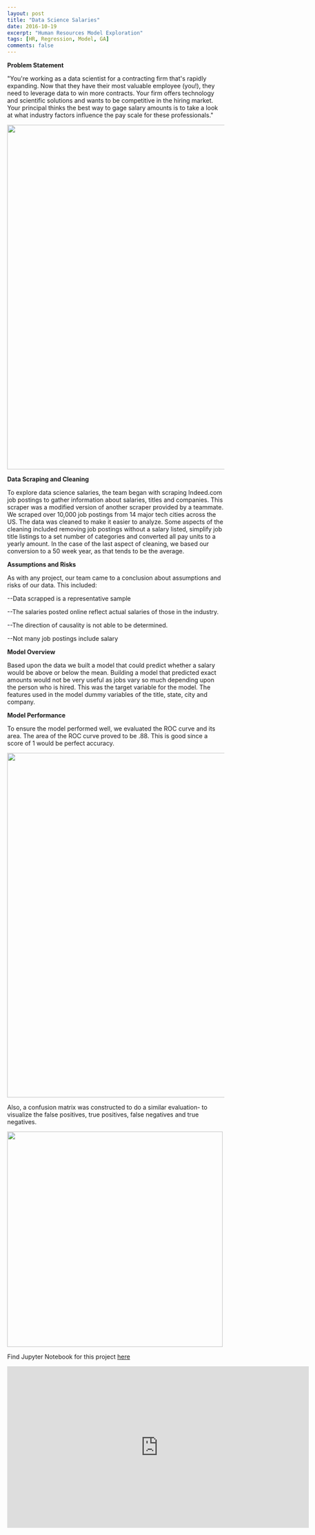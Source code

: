 ```yaml
---
layout: post
title: "Data Science Salaries"
date: 2016-10-19
excerpt: "Human Resources Model Exploration"
tags: [HR, Regression, Model, GA]
comments: false
---
```





<b>Problem Statement</b>

"You're working as a data scientist for a contracting firm that's rapidly expanding. Now that they have their most valuable employee (you!), they need to leverage data to win more contracts. Your firm offers technology and scientific solutions and wants to be competitive in the hiring market. Your principal thinks the best way to gage salary amounts is to take a look at what industry factors influence the pay scale for these professionals."

<img src="http://i65.tinypic.com/oh4x3t.png" width="800">

<b>Data Scraping and Cleaning</b>

To explore data science salaries, the team began with scraping Indeed.com job postings to gather information about salaries, titles and companies. This scraper was a modified version of another scraper provided by a teammate. We scraped over 10,000 job postings from 14 major tech cities across the US. The data was cleaned to make it easier to analyze. Some aspects of the cleaning included removing job postings without a salary listed, simplify job title listings to a set number of categories and converted all pay units to a yearly amount. In the case of the last aspect of cleaning, we based our conversion to a 50 week year, as that tends to be the average.  

<b> Assumptions and Risks</b>

As with any project, our team came to a conclusion about assumptions and risks of our data. This included:

--Data scrapped is a representative sample 


--The salaries posted online reflect actual salaries of those in the industry.


--The direction of causality is not able to be determined. 


--Not many job postings include salary


<b> Model Overview</b>

Based upon the data we built a model that could predict whether a salary would be above or below the mean. Building a model that predicted exact amounts would not be very useful as jobs vary so much depending upon the person who is hired. This was the target variable for the model. The features used in the model dummy variables of the title, state, city and company.


<b> Model Performance</b>

To ensure the model performed well, we evaluated the ROC curve and its area. The area of the ROC curve proved to be .88. This is good since a score of 1 would be perfect accuracy. 

<img src="http://i64.tinypic.com/os8xmr.png" width="800">

Also, a confusion matrix was constructed to do a similar evaluation- to visualize the false positives, true positives, false negatives and true negatives. 

<img src="http://i66.tinypic.com/28ssbdh.png" width="500">

Find Jupyter Notebook for this project <a href="https://github.com/samjfalk/GA-DSI/blob/master/Projects/Project_4_SFalk_Submit.ipynb">here</a>

<iframe src="https://docs.google.com/presentation/d/1BUh_Iuz4Smiqirmp6tJTv9oONXHUVoXr-4Q7jxbZvbg/embed?start=false&loop=false&delayms=3000" frameborder="0" width="700" height="375" allowfullscreen="true" mozallowfullscreen="true" webkitallowfullscreen="true"></iframe>